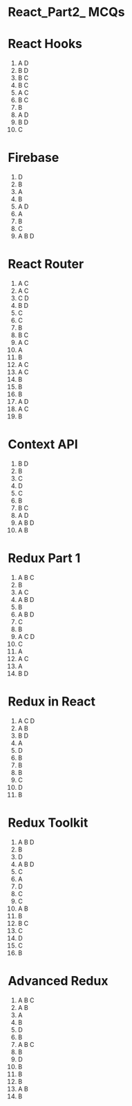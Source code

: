 # React_Part2_ MCQs

# React Hooks
1. A D
2. B D
3. B C
4. B C
5. A C
6. B C
7. B
8. A D
9. B D
10. C

# Firebase
1. D
2. B
3. A
4. B
5. A D
6. A
7. B
8. C
9. A B D

# React Router
1. A C
2. A C
3. C D
4. B D
5. C
6. C
7. B
8. B C
9. A C
10. A
11. B
12. A C
13. A C
14. B
15. B
16. B
17. A D
18. A C
19. B

# Context API
1. B D
2. B
3. C
4. D
5. C
6. B
7. B C
8. A D
9. A B D
10. A B

# Redux Part 1
1. A B C
2. B
3. A C
4. A B D
5. B
6. A B D
7. C
8. B
9. A C D
10. C
11. A
12. A C
13. A
14. B D

# Redux in React
1. A C D
2. A B
3. B D
4. A
5. D
6. B
7. B
8. B
9. C
10. D
11. B

# Redux Toolkit
1. A B D
2. B
3. D
4. A B D
5. C
6. A
7. D
8. C
9. C
10. A B
11. B
12. B C
13. C
14. D
15. C
16. B

# Advanced Redux
1. A B C
2. A B
3. A
4. B
5. D
6. B
7. A B C
8. B
9. D
10. B
11. B
12. B
13. A B
14. B
